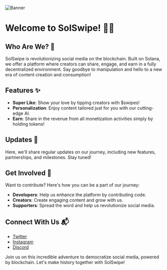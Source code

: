 ![Banner]("https://github.com/Sol-Swipe/.github/blob/main/banner.jpeg)
# Welcome to SolSwipe! 🚀📱

## Who Are We? 🌟

SolSwipe is revolutionizing social media on the blockchain. Built on Solana, we offer a platform where creators can share, engage, and earn in a fully decentralized environment. Say goodbye to manipulation and hello to a new era of content creation and consumption!

## Features ✨

- **Super Like**: Show your love by tipping creators with $swipes!
- **Personalization**: Enjoy content tailored just for you with our cutting-edge AI.
- **Earn**: Share in the revenue from all monetization activities simply by holding tokens!

## Updates 📅

Here, we'll share regular updates on our journey, including new features, partnerships, and milestones. Stay tuned!



## Get Involved 🤝

Want to contribute? Here's how you can be a part of our journey:

- **Developers**: Help us enhance the platform by contributing code.
- **Creators**: Create engaging content and grow with us.
- **Supporters**: Spread the word and help us revolutionize social media.

## Connect With Us 📬

- [Twitter](#)
- [Instagram](#)
- [Discord](#)

Join us on this incredible adventure to democratize social media, powered by blockchain. Let's make history together with SolSwipe!